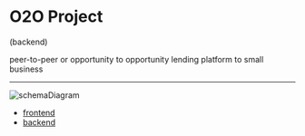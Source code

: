 # O2O Project
(backend)   

peer-to-peer or opportunity to opportunity lending platform to small business

---

![schemaDiagram](./assets/images/schemaDiagram.png)

- [frontend](https://github.com/chaithawat21/o2o-frontend)  
- [backend](https://github.com/chaithawat21/o2o-backend)  
